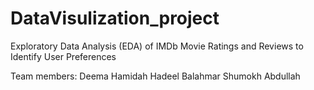 # DataVisulization_project

Exploratory Data Analysis (EDA) of IMDb Movie Ratings and Reviews to Identify User 
Preferences

Team members:
Deema Hamidah
Hadeel Balahmar
Shumokh Abdullah
